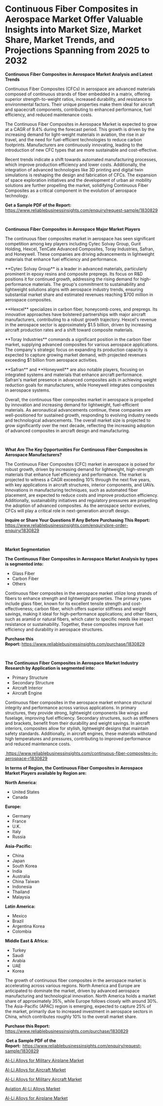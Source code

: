 <p><h1>Continuous Fiber Composites in Aerospace Market Offer Valuable Insights into Market Size, Market Share, Market Trends, and Projections Spanning from 2025 to 2032</h1></p><p><strong>Continuous Fiber Composites in Aerospace Market Analysis and Latest Trends</strong></p>
<p><p>Continuous Fiber Composites (CFCs) in aerospace are advanced materials composed of continuous strands of fiber embedded in a matrix, offering superior strength-to-weight ratios, increased durability, and resistance to environmental factors. Their unique properties make them ideal for aircraft and spacecraft components, contributing to enhanced performance, fuel efficiency, and reduced maintenance costs.</p><p>The Continuous Fiber Composites in Aerospace Market is expected to grow at a CAGR of 9.4% during the forecast period. This growth is driven by the increasing demand for light-weight materials in aviation, the rise in air travel, and the need for fuel-efficient technologies to reduce carbon footprints. Manufacturers are continuously innovating, leading to the introduction of new CFC types that are more sustainable and cost-effective.</p><p>Recent trends indicate a shift towards automated manufacturing processes, which improve production efficiency and lower costs. Additionally, the integration of advanced technologies like 3D printing and digital twin simulations is reshaping the design and fabrication of CFCs. The expansion of space exploration initiatives and the development of urban air mobility solutions are further propelling the market, solidifying Continuous Fiber Composites as a critical component in the evolution of aerospace technology.</p></p>
<p><strong>Get a Sample PDF of the Report:&nbsp;</strong> <a href="https://www.reliablebusinessinsights.com/enquiry/request-sample/1830829?utm_campaign=63&utm_medium=2&utm_source=Github&utm_content=ia&utm_term=03042025&utm_id=continuous-fiber-composites-in-aerospace">https://www.reliablebusinessinsights.com/enquiry/request-sample/1830829</a></p>
<p>&nbsp;</p>
<p><strong>Continuous Fiber Composites in Aerospace Major Market Players</strong></p>
<p><p>The continuous fiber composites market in aerospace has seen significant competition among key players including Cytec Solvay Group, Gurit Holding, Hexcel, TenCate Advanced Composites, Toray Industries, Safran, and Honeywell. These companies are driving advancements in lightweight materials that enhance fuel efficiency and performance.</p><p>**Cytec Solvay Group** is a leader in advanced materials, particularly prominent in epoxy resins and composite prepregs. Its focus on R&D positions it for continued growth, addressing the rising demand for high-performance materials. The group's commitment to sustainability and lightweight solutions aligns with aerospace industry trends, ensuring substantial market share and estimated revenues reaching $700 million in aerospace composites.</p><p>**Hexcel** specializes in carbon fiber, honeycomb cores, and prepregs. Its innovative approaches have bolstered partnerships with major aircraft manufacturers, contributing to a robust growth trajectory. Hexcel's revenue in the aerospace sector is approximately $1.5 billion, driven by increasing aircraft production rates and a shift toward composite materials.</p><p>**Toray Industries** commands a significant position in the carbon fiber market, supplying advanced composites for various aerospace applications. The company's strategic focus on expanding its production capacity is expected to capture growing market demand, with projected revenues exceeding $1 billion from aerospace activities.</p><p>**Safran** and **Honeywell** are also notable players, focusing on integrated systems and materials that enhance aircraft performance. Safran's market presence in advanced composites aids in achieving weight reduction goals for manufacturers, while Honeywell integrates composites in aerospace systems.</p><p>Overall, the continuous fiber composites market in aerospace is propelled by innovation and increasing demand for lightweight, fuel-efficient materials. As aeronautical advancements continue, these companies are well-positioned for sustained growth, responding to evolving industry needs and technological advancements. The overall market size is projected to grow significantly over the next decade, reflecting the increasing adoption of advanced composites in aircraft design and manufacturing.</p></p>
<p>&nbsp;</p>
<p><strong>What Are The Key Opportunities For Continuous Fiber Composites in Aerospace Manufacturers?</strong></p>
<p><p>The Continuous Fiber Composites (CFC) market in aerospace is poised for robust growth, driven by increasing demand for lightweight, high-strength materials that enhance fuel efficiency and performance. The market is projected to witness a CAGR exceeding 10% through the next five years, with key applications in aircraft structures, interior components, and UAVs. Innovations in manufacturing techniques, such as automated fiber placement, are expected to reduce costs and improve production efficiency. Additionally, sustainability initiatives and regulatory pressures are propelling the adoption of advanced composites. As the aerospace sector evolves, CFCs will play a critical role in next-generation aircraft design.</p></p>
<p><strong>Inquire or Share Your Questions If Any Before Purchasing This Report:</strong> <a href="https://www.reliablebusinessinsights.com/enquiry/pre-order-enquiry/1830829?utm_campaign=63&utm_medium=2&utm_source=Github&utm_content=ia&utm_term=03042025&utm_id=continuous-fiber-composites-in-aerospace">https://www.reliablebusinessinsights.com/enquiry/pre-order-enquiry/1830829</a></p>
<p>&nbsp;</p>
<p><strong>Market Segmentation</strong></p>
<p><strong>The Continuous Fiber Composites in Aerospace Market Analysis by types is segmented into:</strong></p>
<p><ul><li>Glass Fiber</li><li>Carbon Fiber</li><li>Others</li></ul></p>
<p><p>Continuous fiber composites in the aerospace market utilize long strands of fibers to enhance strength and lightweight properties. The primary types include glass fiber, known for its excellent tensile strength and cost-effectiveness; carbon fiber, which offers superior stiffness and weight savings, making it ideal for high-performance applications; and other fibers, such as aramid or natural fibers, which cater to specific needs like impact resistance or sustainability. Together, these composites improve fuel efficiency and durability in aerospace structures.</p></p>
<p><strong>Purchase this Report:&nbsp;</strong><a href="https://www.reliablebusinessinsights.com/purchase/1830829?utm_campaign=63&utm_medium=2&utm_source=Github&utm_content=ia&utm_term=03042025&utm_id=continuous-fiber-composites-in-aerospace">https://www.reliablebusinessinsights.com/purchase/1830829</a></p>
<p>&nbsp;</p>
<p><strong>The Continuous Fiber Composites in Aerospace Market Industry Research by Application is segmented into:</strong></p>
<p><ul><li>Primary Structure</li><li>Secondary Structure</li><li>Aircraft Interior</li><li>Aircraft Engine</li></ul></p>
<p><p>Continuous fiber composites in the aerospace market enhance structural integrity and performance across various applications. In primary structures, they provide strong, lightweight components like wings and fuselage, improving fuel efficiency. Secondary structures, such as stiffeners and brackets, benefit from their durability and weight savings. In aircraft interiors, composites allow for stylish, lightweight designs that maintain safety standards. Additionally, in aircraft engines, these materials withstand high temperatures and pressures, contributing to improved performance and reduced maintenance costs.</p></p>
<p><a href="https://www.reliablebusinessinsights.com/continuous-fiber-composites-in-aerospace-r1830829?utm_campaign=63&utm_medium=2&utm_source=Github&utm_content=ia&utm_term=03042025&utm_id=continuous-fiber-composites-in-aerospace">&nbsp;https://www.reliablebusinessinsights.com/continuous-fiber-composites-in-aerospace-r1830829</a></p>
<p><strong>In terms of Region, the Continuous Fiber Composites in Aerospace Market Players available by Region are:</strong></p>
<p>
    <p> <strong> North America: </strong>
        <ul>
            <li>United States</li>
            <li>Canada</li>
        </ul>
        </p> 
    <p> <strong> Europe: </strong>
        <ul>
            <li>Germany</li>
            <li>France</li>
            <li>U.K.</li>
            <li>Italy</li>
            <li>Russia</li>
        </ul>
        </p> 
    <p> <strong> Asia-Pacific: </strong>
        <ul>
            <li>China</li>
            <li>Japan</li>
            <li>South Korea</li>
            <li>India</li>
            <li>Australia</li>
            <li>China Taiwan</li>
            <li>Indonesia</li>
            <li>Thailand</li>
            <li>Malaysia</li>
        </ul>
        </p> 
    <p> <strong> Latin America: </strong>
        <ul>
            <li>Mexico</li>
            <li>Brazil</li>
            <li>Argentina Korea</li>
            <li>Colombia</li>
        </ul>
        </p> 
    <p> <strong> Middle East & Africa: </strong>
        <ul>
            <li>Turkey</li>
            <li>Saudi</li>
            <li>Arabia</li>
            <li>UAE</li>
            <li>Korea</li>
        </ul>
    </p>
    </p>
<p><p>The growth of continuous fiber composites in the aerospace market is accelerating across various regions. North America and Europe are anticipated to dominate the market, driven by advanced aerospace manufacturing and technological innovation. North America holds a market share of approximately 35%, while Europe follows closely with around 30%. The Asia-Pacific (APAC) region is emerging, expected to capture 25% of the market, primarily due to increased investment in aerospace sectors in China, which contributes roughly 10% to the overall market share.</p></p>
<p><strong>Purchase this Report: </strong><a href="https://www.reliablebusinessinsights.com/purchase/1830829?utm_campaign=63&utm_medium=2&utm_source=Github&utm_content=ia&utm_term=03042025&utm_id=continuous-fiber-composites-in-aerospace">https://www.reliablebusinessinsights.com/purchase/1830829</a></p>
<p>&nbsp;<strong>Get a Sample PDF of the Report:&nbsp;&nbsp;</strong><a href="https://www.reliablebusinessinsights.com/enquiry/request-sample/1830829?utm_campaign=63&utm_medium=2&utm_source=Github&utm_content=ia&utm_term=03042025&utm_id=continuous-fiber-composites-in-aerospace">https://www.reliablebusinessinsights.com/enquiry/request-sample/1830829</a></p>
<p><strong></strong></p>
<p><p><a href="https://github.com/sokurgleyde/Market-Research-Report-List-1/blob/main/al-li-alloys-for-military-airplane-market.md?utm_campaign=63&utm_medium=2&utm_source=Github&utm_content=ia&utm_term=03042025&utm_id=continuous-fiber-composites-in-aerospace">Al-Li Alloys for Military Airplane Market</a></p><p><a href="https://github.com/jemmysolin5k/Market-Research-Report-List-1/blob/main/al-li-alloys-for-aircraft-market.md?utm_campaign=63&utm_medium=2&utm_source=Github&utm_content=ia&utm_term=03042025&utm_id=continuous-fiber-composites-in-aerospace">Al-Li Alloys for Aircraft Market</a></p><p><a href="https://github.com/chlihakwatsi/Market-Research-Report-List-1/blob/main/al-li-alloys-for-military-aircraft-market.md?utm_campaign=63&utm_medium=2&utm_source=Github&utm_content=ia&utm_term=03042025&utm_id=continuous-fiber-composites-in-aerospace">Al-Li Alloys for Military Aircraft Market</a></p><p><a href="https://github.com/kaniselway4c/Market-Research-Report-List-1/blob/main/aviation-al-li-alloys-market.md?utm_campaign=63&utm_medium=2&utm_source=Github&utm_content=ia&utm_term=03042025&utm_id=continuous-fiber-composites-in-aerospace">Aviation Al-Li Alloys Market</a></p><p><a href="https://github.com/rubiogruis0p/Market-Research-Report-List-1/blob/main/al-li-alloys-for-airplane-market.md?utm_campaign=63&utm_medium=2&utm_source=Github&utm_content=ia&utm_term=03042025&utm_id=continuous-fiber-composites-in-aerospace">Al-Li Alloys for Airplane Market</a></p></p>